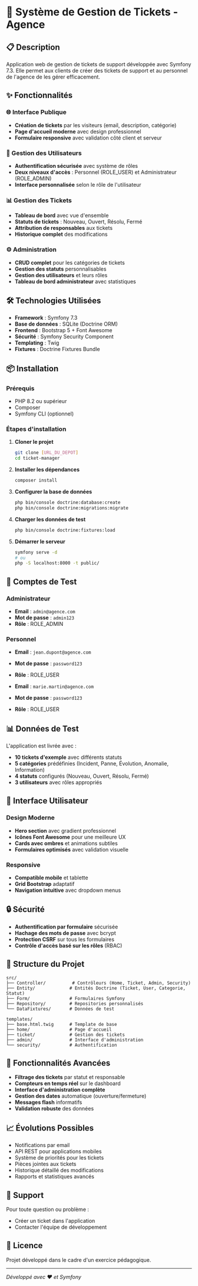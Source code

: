 # 🎫 Système de Gestion de Tickets - Agence

## 📋 Description

Application web de gestion de tickets de support développée avec Symfony 7.3. Elle permet aux clients de créer des tickets de support et au personnel de l'agence de les gérer efficacement.

## ✨ Fonctionnalités

### 🌐 Interface Publique

-   **Création de tickets** par les visiteurs (email, description, catégorie)
-   **Page d'accueil moderne** avec design professionnel
-   **Formulaire responsive** avec validation côté client et serveur

### 👥 Gestion des Utilisateurs

-   **Authentification sécurisée** avec système de rôles
-   **Deux niveaux d'accès** : Personnel (ROLE_USER) et Administrateur (ROLE_ADMIN)
-   **Interface personnalisée** selon le rôle de l'utilisateur

### 📊 Gestion des Tickets

-   **Tableau de bord** avec vue d'ensemble
-   **Statuts de tickets** : Nouveau, Ouvert, Résolu, Fermé
-   **Attribution de responsables** aux tickets
-   **Historique complet** des modifications

### ⚙️ Administration

-   **CRUD complet** pour les catégories de tickets
-   **Gestion des statuts** personnalisables
-   **Gestion des utilisateurs** et leurs rôles
-   **Tableau de bord administrateur** avec statistiques

## 🛠️ Technologies Utilisées

-   **Framework** : Symfony 7.3
-   **Base de données** : SQLite (Doctrine ORM)
-   **Frontend** : Bootstrap 5 + Font Awesome
-   **Sécurité** : Symfony Security Component
-   **Templating** : Twig
-   **Fixtures** : Doctrine Fixtures Bundle

## 📦 Installation

### Prérequis

-   PHP 8.2 ou supérieur
-   Composer
-   Symfony CLI (optionnel)

### Étapes d'installation

1. **Cloner le projet**

    ```bash
    git clone [URL_DU_DEPOT]
    cd ticket-manager
    ```

2. **Installer les dépendances**

    ```bash
    composer install
    ```

3. **Configurer la base de données**

    ```bash
    php bin/console doctrine:database:create
    php bin/console doctrine:migrations:migrate
    ```

4. **Charger les données de test**

    ```bash
    php bin/console doctrine:fixtures:load
    ```

5. **Démarrer le serveur**
    ```bash
    symfony serve -d
    # ou
    php -S localhost:8000 -t public/
    ```

## 👤 Comptes de Test

### Administrateur

-   **Email** : `admin@agence.com`
-   **Mot de passe** : `admin123`
-   **Rôle** : ROLE_ADMIN

### Personnel

-   **Email** : `jean.dupont@agence.com`
-   **Mot de passe** : `password123`
-   **Rôle** : ROLE_USER

-   **Email** : `marie.martin@agence.com`
-   **Mot de passe** : `password123`
-   **Rôle** : ROLE_USER

## 📊 Données de Test

L'application est livrée avec :

-   **10 tickets d'exemple** avec différents statuts
-   **5 catégories** prédéfinies (Incident, Panne, Évolution, Anomalie, Information)
-   **4 statuts** configurés (Nouveau, Ouvert, Résolu, Fermé)
-   **3 utilisateurs** avec rôles appropriés

## 🎨 Interface Utilisateur

### Design Moderne

-   **Hero section** avec gradient professionnel
-   **Icônes Font Awesome** pour une meilleure UX
-   **Cards avec ombres** et animations subtiles
-   **Formulaires optimisés** avec validation visuelle

### Responsive

-   **Compatible mobile** et tablette
-   **Grid Bootstrap** adaptatif
-   **Navigation intuitive** avec dropdown menus

## 🔒 Sécurité

-   **Authentification par formulaire** sécurisée
-   **Hachage des mots de passe** avec bcrypt
-   **Protection CSRF** sur tous les formulaires
-   **Contrôle d'accès basé sur les rôles** (RBAC)

## 📁 Structure du Projet

```
src/
├── Controller/          # Contrôleurs (Home, Ticket, Admin, Security)
├── Entity/             # Entités Doctrine (Ticket, User, Categorie, Statut)
├── Form/               # Formulaires Symfony
├── Repository/         # Repositories personnalisés
└── DataFixtures/       # Données de test

templates/
├── base.html.twig      # Template de base
├── home/               # Page d'accueil
├── ticket/             # Gestion des tickets
├── admin/              # Interface d'administration
└── security/           # Authentification
```

## 🚀 Fonctionnalités Avancées

-   **Filtrage des tickets** par statut et responsable
-   **Compteurs en temps réel** sur le dashboard
-   **Interface d'administration complète**
-   **Gestion des dates** automatique (ouverture/fermeture)
-   **Messages flash** informatifs
-   **Validation robuste** des données

## 📈 Évolutions Possibles

-   Notifications par email
-   API REST pour applications mobiles
-   Système de priorités pour les tickets
-   Pièces jointes aux tickets
-   Historique détaillé des modifications
-   Rapports et statistiques avancés

## 🐛 Support

Pour toute question ou problème :

-   Créer un ticket dans l'application
-   Contacter l'équipe de développement

## 📄 Licence

Projet développé dans le cadre d'un exercice pédagogique.

---

_Développé avec ❤️ et Symfony_
